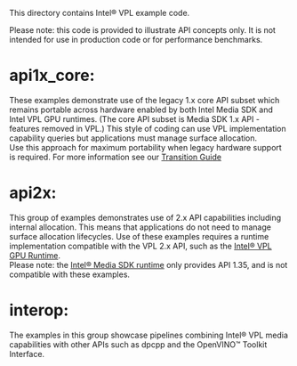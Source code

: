This directory contains Intel® VPL example code.

Please note: this code is provided to illustrate API concepts only.  It is not intended for use in production code or for performance benchmarks.

# api1x_core:
These examples demonstrate use of the legacy 1.x core API subset which remains portable across hardware enabled by both
Intel Media SDK and Intel VPL GPU runtimes.  (The core API subset is Media SDK 1.x API - features removed in VPL.)
This style of coding can use VPL implementation capability queries but applications must manage surface allocation.  
Use this approach for maximum portability when legacy hardware support is required.
For more information see our [Transition Guide](https://www.intel.com/content/www/us/en/develop/documentation/upgrading-from-msdk-to-onevpl/top.html)

# api2x:
This group of examples demonstrates use of 2.x API capabilities including internal allocation.  This means that applications
do not need to manage surface allocation lifecycles.
Use of these examples requires a runtime implementation compatible with the 
VPL 2.x API, such as the [Intel® VPL GPU Runtime](https://github.com/oneapi-src/oneVPL-intel-gpu).  
Please note: the [Intel® Media SDK runtime](https://github.com/Intel-Media-SDK/MediaSDK) only provides API 1.35, and is not
compatible with these examples.

# interop:
The examples in this group showcase pipelines combining Intel® VPL media capabilities with other APIs such as dpcpp and the OpenVINO™ Toolkit Interface.
